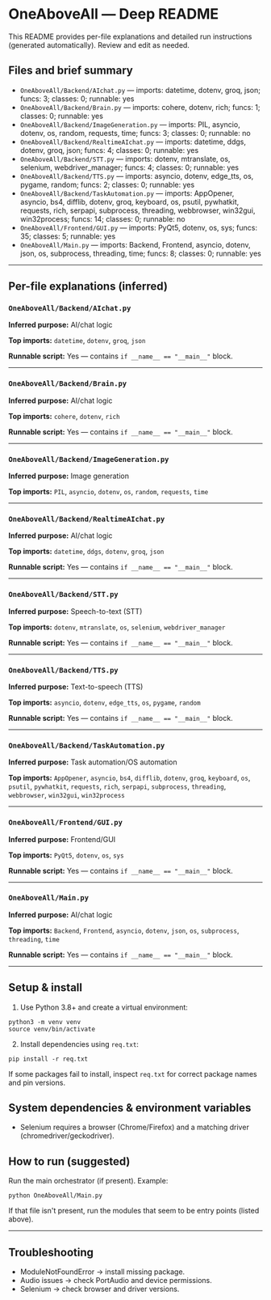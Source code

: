 # OneAboveAll — Deep README

This README provides per-file explanations and detailed run instructions (generated automatically). Review and edit as needed.


## Files and brief summary

- `OneAboveAll/Backend/AIchat.py` — imports: datetime, dotenv, groq, json; funcs: 3; classes: 0; runnable: yes
- `OneAboveAll/Backend/Brain.py` — imports: cohere, dotenv, rich; funcs: 1; classes: 0; runnable: yes
- `OneAboveAll/Backend/ImageGeneration.py` — imports: PIL, asyncio, dotenv, os, random, requests, time; funcs: 3; classes: 0; runnable: no
- `OneAboveAll/Backend/RealtimeAIchat.py` — imports: datetime, ddgs, dotenv, groq, json; funcs: 4; classes: 0; runnable: yes
- `OneAboveAll/Backend/STT.py` — imports: dotenv, mtranslate, os, selenium, webdriver_manager; funcs: 4; classes: 0; runnable: yes
- `OneAboveAll/Backend/TTS.py` — imports: asyncio, dotenv, edge_tts, os, pygame, random; funcs: 2; classes: 0; runnable: yes
- `OneAboveAll/Backend/TaskAutomation.py` — imports: AppOpener, asyncio, bs4, difflib, dotenv, groq, keyboard, os, psutil, pywhatkit, requests, rich, serpapi, subprocess, threading, webbrowser, win32gui, win32process; funcs: 14; classes: 0; runnable: no
- `OneAboveAll/Frontend/GUI.py` — imports: PyQt5, dotenv, os, sys; funcs: 35; classes: 5; runnable: yes
- `OneAboveAll/Main.py` — imports: Backend, Frontend, asyncio, dotenv, json, os, subprocess, threading, time; funcs: 8; classes: 0; runnable: yes

---

## Per-file explanations (inferred)

### `OneAboveAll/Backend/AIchat.py`

**Inferred purpose:** AI/chat logic

**Top imports:** `datetime`, `dotenv`, `groq`, `json`

**Runnable script:** Yes — contains `if __name__ == "__main__"` block.


---

### `OneAboveAll/Backend/Brain.py`

**Inferred purpose:** AI/chat logic

**Top imports:** `cohere`, `dotenv`, `rich`

**Runnable script:** Yes — contains `if __name__ == "__main__"` block.


---

### `OneAboveAll/Backend/ImageGeneration.py`

**Inferred purpose:** Image generation

**Top imports:** `PIL`, `asyncio`, `dotenv`, `os`, `random`, `requests`, `time`


---

### `OneAboveAll/Backend/RealtimeAIchat.py`

**Inferred purpose:** AI/chat logic

**Top imports:** `datetime`, `ddgs`, `dotenv`, `groq`, `json`

**Runnable script:** Yes — contains `if __name__ == "__main__"` block.


---

### `OneAboveAll/Backend/STT.py`

**Inferred purpose:** Speech-to-text (STT)

**Top imports:** `dotenv`, `mtranslate`, `os`, `selenium`, `webdriver_manager`

**Runnable script:** Yes — contains `if __name__ == "__main__"` block.


---

### `OneAboveAll/Backend/TTS.py`

**Inferred purpose:** Text-to-speech (TTS)

**Top imports:** `asyncio`, `dotenv`, `edge_tts`, `os`, `pygame`, `random`

**Runnable script:** Yes — contains `if __name__ == "__main__"` block.


---

### `OneAboveAll/Backend/TaskAutomation.py`

**Inferred purpose:** Task automation/OS automation

**Top imports:** `AppOpener`, `asyncio`, `bs4`, `difflib`, `dotenv`, `groq`, `keyboard`, `os`, `psutil`, `pywhatkit`, `requests`, `rich`, `serpapi`, `subprocess`, `threading`, `webbrowser`, `win32gui`, `win32process`


---

### `OneAboveAll/Frontend/GUI.py`

**Inferred purpose:** Frontend/GUI

**Top imports:** `PyQt5`, `dotenv`, `os`, `sys`

**Runnable script:** Yes — contains `if __name__ == "__main__"` block.


---

### `OneAboveAll/Main.py`

**Inferred purpose:** AI/chat logic

**Top imports:** `Backend`, `Frontend`, `asyncio`, `dotenv`, `json`, `os`, `subprocess`, `threading`, `time`

**Runnable script:** Yes — contains `if __name__ == "__main__"` block.


---

## Setup & install

1. Use Python 3.8+ and create a virtual environment:
```
python3 -m venv venv
source venv/bin/activate
```
2. Install dependencies using `req.txt`:
```
pip install -r req.txt
```
If some packages fail to install, inspect `req.txt` for correct package names and pin versions.


## System dependencies & environment variables

- Selenium requires a browser (Chrome/Firefox) and a matching driver (chromedriver/geckodriver).


## How to run (suggested)

Run the main orchestrator (if present). Example:
```
python OneAboveAll/Main.py
```
If that file isn't present, run the modules that seem to be entry points (listed above).


---

## Troubleshooting
- ModuleNotFoundError -> install missing package.
- Audio issues -> check PortAudio and device permissions.
- Selenium -> check browser and driver versions.

